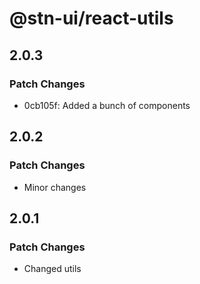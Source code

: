 # @stn-ui/react-utils

## 2.0.3

### Patch Changes

- 0cb105f: Added a bunch of components

## 2.0.2

### Patch Changes

- Minor changes

## 2.0.1

### Patch Changes

- Changed utils
